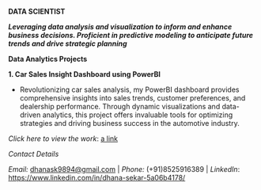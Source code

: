 
**DATA SCIENTIST**

**_Leveraging data analysis and visualization to inform and enhance business decisions. 
Proficient in predictive modeling to anticipate future trends and drive strategic planning_**


**Data Analytics Projects**

**1. Car Sales Insight Dashboard using PowerBI**

* Revolutionizing car sales analysis, my PowerBI dashboard provides comprehensive insights into sales trends, customer preferences, and dealership performance. Through dynamic visualizations and data-driven analytics, this project offers invaluable tools for optimizing strategies and driving business success in the automotive industry.
   
_Click here to view the work_: [a link](https://www.novypro.com/profile_projects/dhanasekar)




_Contact Details_

_Email:_ dhanask9894@gmail.com | _Phone:_ (+91)8525916389 | _LinkedIn_: https://www.linkedin.com/in/dhana-sekar-5a06b4178/




